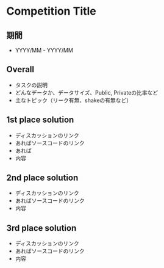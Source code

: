 # Competition Title

## 期間
- YYYY/MM - YYYY/MM

## Overall
- タスクの説明
- どんなデータか、データサイズ、Public, Privateの比率など
- 主なトピック（リーク有無、shakeの有無など）

## 1st place solution
- ディスカッションのリンク
- あればソースコードのリンク
- あれば
- 内容

## 2nd place solution
- ディスカッションのリンク
- あればソースコードのリンク
- 内容

## 3rd place solution
- ディスカッションのリンク
- あればソースコードのリンク
- 内容
